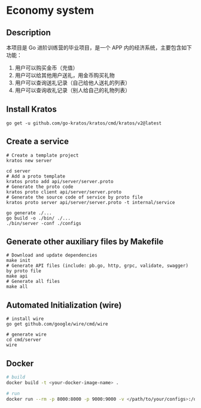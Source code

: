 # Economy system

## Description

本项目是 Go 进阶训练营的毕业项目，是一个 APP 内的经济系统，主要包含如下功能：

1. 用户可以购买金币（充值）
2. 用户可以给其他用户送礼，用金币购买礼物
3. 用户可以查询送礼记录（自己给他人送礼的列表）
4. 用户可以查询收礼记录（别人给自己的礼物列表）

## Install Kratos
```
go get -u github.com/go-kratos/kratos/cmd/kratos/v2@latest
```
## Create a service
```
# Create a template project
kratos new server

cd server
# Add a proto template
kratos proto add api/server/server.proto
# Generate the proto code
kratos proto client api/server/server.proto
# Generate the source code of service by proto file
kratos proto server api/server/server.proto -t internal/service

go generate ./...
go build -o ./bin/ ./...
./bin/server -conf ./configs
```
## Generate other auxiliary files by Makefile
```
# Download and update dependencies
make init
# Generate API files (include: pb.go, http, grpc, validate, swagger) by proto file
make api
# Generate all files
make all
```
## Automated Initialization (wire)
```
# install wire
go get github.com/google/wire/cmd/wire

# generate wire
cd cmd/server
wire
```

## Docker
```bash
# build
docker build -t <your-docker-image-name> .

# run
docker run --rm -p 8000:8000 -p 9000:9000 -v </path/to/your/configs>:/data/conf <your-docker-image-name>
```

